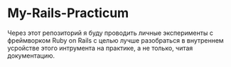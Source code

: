 # My-Rails-Practicum
Через этот репозиторий я буду проводить личные эксперименты с фреймворком Ruby on Rails с целью лучше разобраться в внутреннем усройстве этого интрумента на практике, а не только, читая документацию.
